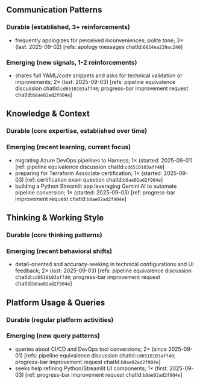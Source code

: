 ## Communication Patterns
### Durable (established, 3+ reinforcements)
- frequently apologizes for perceived inconveniences; polite tone; 3× (last: 2025-09-02) [refs: apology messages chatId:`6824ea239ac240`]

### Emerging (new signals, 1-2 reinforcements)
- shares full YAML/code snippets and asks for technical validation or improvements; 2× (last: 2025-09-03) [refs: pipeline equivalence discussion chatId:`cd6510103aff40`; progress-bar improvement request chatId:`b8ae02ad2f904e`]

## Knowledge & Context
### Durable (core expertise, established over time)

### Emerging (recent learning, current focus)
- migrating Azure DevOps pipelines to Harness; 1× (started: 2025-09-01) [ref: pipeline equivalence discussion chatId:`cd6510103aff40`]
- preparing for Terraform Associate certification; 1× (started: 2025-09-03) [ref: certification exam question chatId:`b8ae02ad2f904e`]
- building a Python Streamlit app leveraging Gemini AI to automate pipeline conversion; 1× (started: 2025-09-03) [ref: progress-bar improvement request chatId:`b8ae02ad2f904e`]

## Thinking & Working Style
### Durable (core thinking patterns)

### Emerging (recent behavioral shifts)
- detail-oriented and accuracy-seeking in technical configurations and UI feedback; 2× (last: 2025-09-03) [refs: pipeline equivalence discussion chatId:`cd6510103aff40`; progress-bar improvement request chatId:`b8ae02ad2f904e`]

## Platform Usage & Queries
### Durable (regular platform activities)

### Emerging (new query patterns)
- queries about CI/CD and DevOps tool conversions; 2× (since 2025-09-01) [refs: pipeline equivalence discussion chatId:`cd6510103aff40`; progress-bar improvement request chatId:`b8ae02ad2f904e`]
- seeks help refining Python/Streamlit UI components; 1× (first: 2025-09-03) [ref: progress-bar improvement request chatId:`b8ae02ad2f904e`]